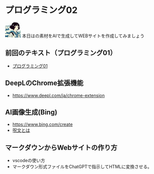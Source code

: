 # プログラミング02
<img src="/image.png"  width="10%">  
本日はの素材をAIで生成してWEBサイトを作成してみましょう  

## 前回のテキスト（プログラミング01）
- [プログラミング01](https://github.com/moshimoshipandasan/2023ai_programming/blob/909fa9f3159c96505c100ca9b748aca73fd52207/01.md)

## DeepLのChrome拡張機能
- https://www.deepl.com/ja/chrome-extension

## AI画像生成(Bing)
- https://www.bing.com/create
- [呪文とは](https://freeblog-video.com/stable-diffusion_prompt_trick/)

## マークダウンからWebサイトの作り方
- vscodeの使い方
- マークダウン形式ファイルをChatGPTで指示してHTMLに変換させる。
